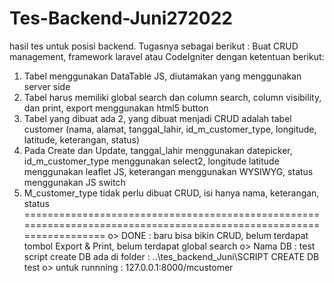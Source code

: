# Tes-Backend-Juni272022
hasil tes untuk posisi backend.
Tugasnya sebagai berikut :
  Buat CRUD management, framework laravel atau CodeIgniter dengan ketentuan berikut:
  1. Tabel menggunakan DataTable JS, diutamakan yang menggunakan server side
  2. Tabel harus memiliki global search dan column search, column visibility, dan print, 
       export menggunakan html5 button
  3. Tabel yang dibuat ada 2, 
       yang dibuat menjadi CRUD adalah tabel customer (nama, alamat, tanggal_lahir, id_m_customer_type, 
         longitude, latitude, keterangan, status) 
  4. Pada Create dan Update, tanggal_lahir menggunakan datepicker, id_m_customer_type menggunakan select2, 
       longitude latitude menggunakan leaflet JS, keterangan menggunakan WYSIWYG, 
       status menggunakan JS switch
  5. M_customer_type tidak perlu dibuat CRUD, isi hanya nama, keterangan, status
====================================================================================================================
o> DONE : baru bisa bikin CRUD, belum terdapat tombol Export & Print, belum terdapat global search
o> Nama DB : test
     script create DB ada di folder : ..\tes_backend_Juni\SCRIPT CREATE DB test
o> untuk runnning : 127.0.0.1:8000/mcustomer
